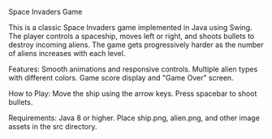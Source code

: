 Space Invaders Game

This is a classic Space Invaders game implemented in Java using Swing. The player controls a spaceship, moves left or right, and shoots bullets to destroy incoming aliens. The game gets progressively harder as the number of aliens increases with each level.

Features:
Smooth animations and responsive controls.
Multiple alien types with different colors.
Game score display and "Game Over" screen.



How to Play:
Move the ship using the arrow keys.
Press spacebar to shoot bullets.



Requirements:
Java 8 or higher.
Place ship.png, alien.png, and other image assets in the src directory.
